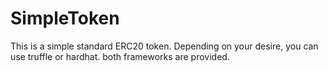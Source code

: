 # SimpleToken
This is a simple standard ERC20 token.
Depending on your desire, you can use truffle or hardhat. both frameworks are provided.
